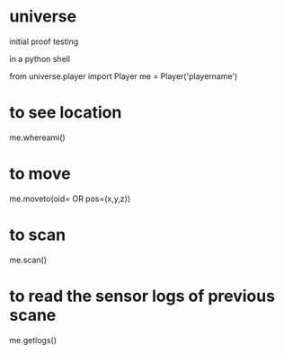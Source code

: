 # universe

initial proof testing


in a python shell

from universe.player import Player
me = Player('playername')

# to see location
me.whereami()

# to move
me.moveto(oid=<oid of an object> OR pos=(x,y,z))

# to scan
me.scan()

# to read the sensor logs of previous scane
me.getlogs()
